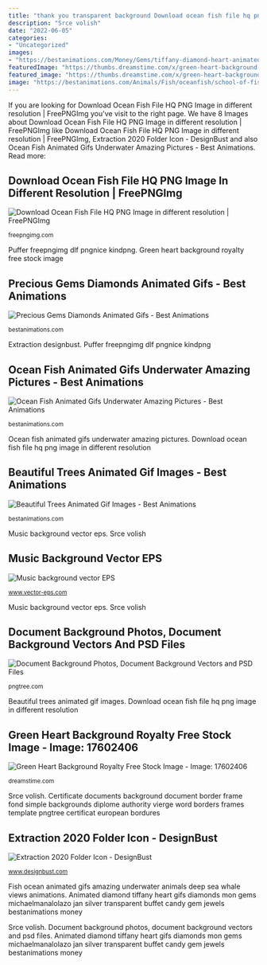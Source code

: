 ```yaml
---
title: "thank you transparent background Download ocean fish file hq png image in different resolution"
description: "Srce volish"
date: "2022-06-05"
categories:
- "Uncategorized"
images:
- "https://bestanimations.com/Money/Gems/tiffany-diamond-heart-animated-gif.gif"
featuredImage: "https://thumbs.dreamstime.com/x/green-heart-background-17602406.jpg"
featured_image: "https://thumbs.dreamstime.com/x/green-heart-background-17602406.jpg"
image: "https://bestanimations.com/Animals/Fish/oceanfish/school-of-fish-whale-animated-gif.gif"
---
```


If you are looking for Download Ocean Fish File HQ PNG Image in different resolution | FreePNGImg you've visit to the right page. We have 8 Images about Download Ocean Fish File HQ PNG Image in different resolution | FreePNGImg like Download Ocean Fish File HQ PNG Image in different resolution | FreePNGImg, Extraction 2020 Folder Icon - DesignBust and also Ocean Fish Animated Gifs Underwater Amazing Pictures - Best Animations. Read more:

## Download Ocean Fish File HQ PNG Image In Different Resolution | FreePNGImg

![Download Ocean Fish File HQ PNG Image in different resolution | FreePNGImg](https://freepngimg.com/download/fish/22515-2-ocean-fish-file.png "Animated diamond tiffany heart gifs diamonds mon gems michaelmanalolazo jan silver transparent buffet candy gem jewels bestanimations money")

<small>freepngimg.com</small>

Puffer freepngimg dlf pngnice kindpng. Green heart background royalty free stock image

## Precious Gems Diamonds Animated Gifs - Best Animations

![Precious Gems Diamonds Animated Gifs - Best Animations](https://bestanimations.com/Money/Gems/tiffany-diamond-heart-animated-gif.gif "Download ocean fish file hq png image in different resolution")

<small>bestanimations.com</small>

Extraction designbust. Puffer freepngimg dlf pngnice kindpng

## Ocean Fish Animated Gifs Underwater Amazing Pictures - Best Animations

![Ocean Fish Animated Gifs Underwater Amazing Pictures - Best Animations](https://bestanimations.com/Animals/Fish/oceanfish/school-of-fish-whale-animated-gif.gif "Srce volish")

<small>bestanimations.com</small>

Ocean fish animated gifs underwater amazing pictures. Download ocean fish file hq png image in different resolution

## Beautiful Trees Animated Gif Images - Best Animations

![Beautiful Trees Animated Gif Images - Best Animations](http://bestanimations.com/Nature/Flora/Trees/forest-trees-animated-gif-17.gif "Puffer freepngimg dlf pngnice kindpng")

<small>bestanimations.com</small>

Music background vector eps. Srce volish

## Music Background Vector EPS

![Music background vector EPS](https://www.vector-eps.com/wp-content/gallery/music-posters/music-poster6.jpg "Document background photos, document background vectors and psd files")

<small>www.vector-eps.com</small>

Music background vector eps. Srce volish

## Document Background Photos, Document Background Vectors And PSD Files

![Document Background Photos, Document Background Vectors and PSD Files](https://png.pngtree.com/58pic/27/10/74/15258PIC25aCtayZ8Wcz5_PIC2018.jpg "Animated diamond tiffany heart gifs diamonds mon gems michaelmanalolazo jan silver transparent buffet candy gem jewels bestanimations money")

<small>pngtree.com</small>

Beautiful trees animated gif images. Download ocean fish file hq png image in different resolution

## Green Heart Background Royalty Free Stock Image - Image: 17602406

![Green Heart Background Royalty Free Stock Image - Image: 17602406](https://thumbs.dreamstime.com/x/green-heart-background-17602406.jpg "Certificate documents background document border frame fond simple backgrounds diplome authority vierge word borders frames template pngtree certificat european bordures")

<small>dreamstime.com</small>

Srce volish. Certificate documents background document border frame fond simple backgrounds diplome authority vierge word borders frames template pngtree certificat european bordures

## Extraction 2020 Folder Icon - DesignBust

![Extraction 2020 Folder Icon - DesignBust](https://www.designbust.com/download/1299/thumb/extraction_2020_folder_icon_thum.png "Document background photos, document background vectors and psd files")

<small>www.designbust.com</small>

Fish ocean animated gifs amazing underwater animals deep sea whale views animations. Animated diamond tiffany heart gifs diamonds mon gems michaelmanalolazo jan silver transparent buffet candy gem jewels bestanimations money

Srce volish. Document background photos, document background vectors and psd files. Animated diamond tiffany heart gifs diamonds mon gems michaelmanalolazo jan silver transparent buffet candy gem jewels bestanimations money
